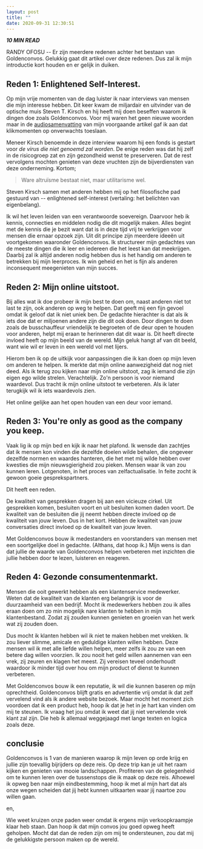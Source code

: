 ```yaml
---
layout: post
title: ""
date: 2020-09-31 12:30:51
---
```


<i class="fa fa-clock-o" aria-hidden="true" style="fontsize:20px"> **10 MIN READ**</i>

RANDY OFOSU -- Er zijn meerdere redenen achter het bestaan van Goldenconvos. Gelukkig gaat dit artikel over deze redenen. Dus zal ik mijn introductie kort houden en er gelijk in duiken.

## Reden 1: Enlightened Self-Interest.
Op mijn vrije momenten van de dag luister ik naar interviews van mensen die mijn interesse hebben. Dit keer kwam de miljardair en uitvinder van de optische muis Steven T. Kirsch en hij heeft mij doen beseffen waarom ik dingen doe zoals Goldenconvos. Voor mij waren het geen nieuwe woorden maar in de <a href>audiosamenvatting</a> van mijn voorgaande artikel gaf ik aan dat klikmomenten op onverwachts toeslaan. 

Meneer Kirsch benoemde in deze interview waarom hij een fonds is gestart voor *de virus die niet genoemd zal worden*. De enige reden was dat hij zelf in de risicogroep zat en zijn gezondheid wenst te preserveren. Dat de rest vervolgens mochten genieten van deze vruchten zijn de bijverdiensten van deze onderneming. Kortom;

> Ware altruïsme bestaat niet, maar utilitarisme wel.

Steven Kirsch samen met anderen hebben mij op het filosofische pad gestuurd van -- enlightened self-interest (vertaling: het belichten van eigenbelang). 

Ik wil het leven leiden van een verantwoorde soevereign. Daarvoor heb ik kennis, connecties en middelen nodig die dit mogelijk maken. Alles begint met de kennis die je bezit want dat is in deze tijd vrij te verkrijgen voor mensen die ernaar opzoek zijn. Uit dit principe zijn meerdere ideeën uit voortgekomen waaronder Goldenconvos. Ik structureer mijn gedachtes van de meeste dingen die ik leer en iedereen die het leest kan dat meekrijgen. Daarbij zal ik altijd anderen nodig hebben dus is het handig om anderen te betrekken bij mijn leerproces. Ik win geheid en het is fijn als anderen inconsequent meegenieten van mijn succes.

## Reden 2: Mijn online uitstoot.
Bij alles wat ik doe probeer ik mijn best te doen om, naast anderen niet tot last te zijn, ook anderen op weg te helpen. Dat geeft mij een fijn gevoel omdat ik geloof dat ik niet uniek ben. De gedachte hierachter is dat als ik iets doe dat er miljoenen andere zijn die dit ook doen. Door dingen te doen zoals de busschauffeur vriendelijk te begroeten of de deur open te houden voor anderen, helpt mij eraan te herinneren dat dit waar is. Dit heeft directe invloed heeft op mijn beeld van de wereld. Mijn geluk hangt af van dit beeld, want wie wil er leven in een wereld vol met lijers.

Hierom ben ik op de uitkijk voor aanpassingen die ik kan doen op mijn leven om anderen te helpen. Ik merkte dat mijn online aanwezigheid dat nog niet deed. Als ik terug zou kijken naar mijn online uitstoot, zag ik iemand die zijn eigen ego wilde strelen. Verachtelijk. Zo'n persoon is voor niemand waardevol. Dus tracht ik mijn online uitstoot te verbeteren. Als ik later terugkijk wil ik iets waardevols zien. 

Het online gelijke aan het open houden van een deur voor iemand. 

## Reden 3: You're only as good as the company you keep.
Vaak lig ik op mijn bed en kijk ik naar het plafond. Ik wensde dan zachtjes dat ik mensen kon vinden die dezelfde doelen wilde behalen, die ongeveer dezelfde normen en waardes hanteren, die het met mij wilde hebben over kwesties die mijn nieuwsgierigheid zou pieken. Mensen waar ik van zou kunnen leren. Lotgenoten, in het proces van zelfactualisatie. In feite zocht ik gewoon goeie gesprekspartners. 

Dit heeft een reden.

De kwaliteit van gesprekken dragen bij aan een vicieuze cirkel. Uit gesprekken komen, besluiten voort en uit besluiten komen daden voort. De kwaliteit van de besluiten die jij neemt hebben directe invloed op de kwaliteit van jouw leven. Dus in het kort. Hebben de kwaliteit van jouw conversaties direct invloed op de kwaliteit van jouw leven.

Met Goldenconvos bouw ik medestanders en voorstanders van mensen met een soortgelijke doel in gedachte. (Althans, dat hoop ik.) Mijn wens is dan dat jullie de waarde van Goldenconvos helpen verbeteren met inzichten die jullie hebben door te lezen, luisteren en reageren. 

## Reden 4: Gezonde consumentenmarkt.
Mensen die ooit gewerkt hebben als een klantenservice medewerker. Weten dat de kwaliteit van de klanten erg belangrijk is voor de duurzaamheid van een bedrijf. Mocht ik medewerkers hebben zou ik alles eraan doen om zo min mogelijk nare klanten te hebben in mijn klantenbestand. Zodat zij zouden kunnen genieten en groeien van het werk wat zij zouden doen.

Dus mocht ik klanten hebben wil ik niet te maken hebben met vrekken. Ik zou liever slimme, amicale en geduldige klanten willen hebben. Deze mensen wil ik met alle liefde willen helpen, meer zelfs ik zou ze van een betere dag willen voorzien. Ik zou nooit het geld willen aannemen van een vrek, zij zeuren en klagen het meest. Zij vereisen teveel onderhoudt waardoor ik minder tijd over hou om mijn product of dienst te kunnen verbeteren.

Met Goldenconvos bouw ik een reputatie, ik wil die kunnen baseren op mijn oprechtheid. Goldenconvos blijft gratis en advertentie vrij omdat ik dat zelf vervelend vind als ik andere website bezoek. Maar mocht het moment zich voordoen dat ik een product heb, hoop ik dat je het in je hart kan vinden om mij te steunen. Ik vraag het jou omdat ik weet dat jij niet vervelende vrek klant zal zijn. Die heb ik allemaal weggejaagd met lange texten en logica zoals deze.  

## conclusie
Goldenconvos is 1 van de manieren waarop ik mijn leven op orde krijg en jullie zijn toevallig bijrijders op deze reis. Op deze trip kan je uit het raam kijken en genieten van mooie landschappen. Profiteren van de gelegenheid om te kunnen leren over de tussenstops die ik maak op deze reis. Alhoewel ik opweg ben naar mijn eindbestemming, hoop ik met al mijn hart dat als onze wegen scheiden dat jij hebt kunnen uitkaarten waar jij naartoe zou willen gaan. 

en,

Wie weet kruizen onze paden weer omdat ik ergens mijn verkoopkraampje klaar heb staan. Dan hoop ik dat mijn convos jou goed opweg heeft geholpen. Mocht dat dan de reden zijn om mij te ondersteunen, zou dat mij de gelukkigste persoon maken op de wereld.